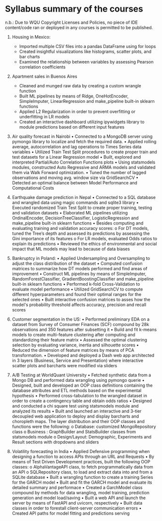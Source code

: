 # Syllabus summary of the courses

n.b.: Due to WQU Copyright Licenses and Policies, no piece of IDE content/code ran or deployed in any courses is permitted to be published.


1. Housing in Mexico:
   
   + Imported multiple CSV files into a pandas DataFrame using for loops
   + Created insightful visualizations like histograms, scatter plots, and bar charts
   + Examined the relationship between variables by assessing Pearson correlation coefficients

2. Apartment sales in Buenos Aires
   
   +	Cleaned and munged raw data by creating a custom wrangle function
   +	Built ML pipelines by means of Ridge, OneHotEncoder, SimpleImputer, LinearRegression and make_pipeline built-in sklearn functions
   +	Applied L2 Regularization in order to prevent overfitting or underfitting in LR models
   +	Created an interactive dashboard utilizing ipywidgets library to module predictions based on different input features

5. Air quality forecast in Nairobi 
•	Connected to a MongoDB server using pymongo library to localize and fetch the required data.
•	Applied rolling average, autocorrelation and lag operations to Times Series data variables
•	Utilized Train Test Split procedures to create proper train and test datasets for a Linear Regression model
•	Built, explored and interpreted Partial/Auto Correlation Functions plots
•	Using statsmodels modules, constructed Auto Regressive and ARMA models and validated them via Walk Forward optimization.
•	Tuned the number of lagged observations and moving avg. window size via GridSearchCV 
•	Detected an optimal balance between Model Performance and Computational Costs

6. Earthquake damage prediction in Nepal
•	Connected to a SQL database and wrangled data using magic commands and sqlite3 library
•	Executed randomized Train Test Split to create proper training, testing and validation datasets
•	Elaborated ML pipelines utilizing OrdinalEncoder, DecisionTreeClassifier, LogisticRegression and make_pipeline built-in sklearn functions
•	Besides computing and evaluating training and validation accuracy scores:
o	For DT models, tuned the Tree’s depth and assessed its predictions by assessing the Gini importance of its features
o	For LR models, evaluated Odds ratios to explain its predictions
•	Reviewed the ethics of environmental and social impact that ML models may lead to because of data biases

7. Bankruptcy in Poland:
•	Applied Undersampling and Oversampling to adjust the class distribution of the dataset
•	Computed confusion matrices to summarize how DT models performed and find areas of improvement
•	Construct ML pipelines by means of SimpleImputer, RandomForestClassifier, GradientBoostingClassifier and make_pipeline built-in sklearn functions
•	Performed k-fold Cross-Validation to evaluate model performance
•	Utilized GridSearchCV to compute different hyperparameters and found their optimal ranges for the selected ones
•	Built interactive confusion matrices to asses how the model's probability threshold affects accuracy, precision and recall scores

8. Customer segmentation in the US:
•	Performed preliminary EDA on a dataset from Survey of Consumer Finances (SCF) compound by 28k observations and 350 features after subsetting it
•	Build and fit k-means models to create multi-feature clustering after computing and standardizing their feature matrix
•	Assessed the optimal clustering selection by evaluating variance, inertia and silhouette scores
•	Reduced the dimension of feature matrices by means of PCA transformation.
•	Developed and deployed a Dash web app architected in 3 layers (Business, Service and Presentation) where interactive scatter plots and barcharts were modified via sliders

9. A/B Testing at WorldQuant University
•	Fetched synthetic data from a Mongo DB and performed data wrangling using pymongo querie
•	Designed, built and developed an OOP class definitions containing the database attributes and ETL methods based on the experimental hypothesis
•	Performed cross-tabulation to the wrangled dataset in order to create a contingency table and obtain odds ratios
•	Designed and conducted a chi square test using statsmodels module and analyzed its results
•	Built and launched an interactive and 3-tier decoupled web application to deploy and display barcharts and choropleth maps. The layer distribution and their OOP classes and functions were the following:
o	Database: customized MongoRepository class
o	Business : GraphBuilder and StatsBuilder classes from statsmodels module
o	Design/Layout: Demographic, Experiments and Result sections with dropdowns and sliders

10. Volatility forecasting in India
•	Applied Defensive programming when designing a function to access APIs through an URL and Requests
•	By means of Test Driven Development practices, built the following OOP classes:
o	AlphaVantageAPI class, to fetch programmatically data from an API 
o	SQLRepository class, to load and extract data into and from a SQLite database 
•	Built a wrangling function to create a training Series for the GARCH model
•	Built and fit the GARCH model and evaluate its detailed summary and performace 
•	Created a GarchModel class compound by methods for data wrangling, model training, prediction generation and model load/saving
•	Built a web API and launch the server by means of FastAPI and uvicorn, respectively
•	Built data classes in order to forestall client-server communication errors
•	Created API paths for model fitting and predictions serving 
